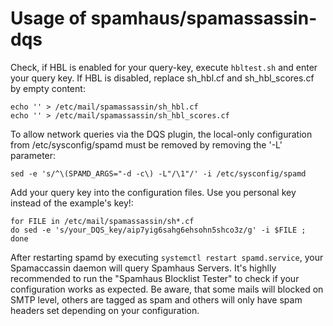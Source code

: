 Usage of spamhaus/spamassassin-dqs
==================================

Check, if HBL is enabled for your query-key, execute `hbltest.sh` and
enter your query key.
If HBL is disabled, replace sh_hbl.cf and sh_hbl_scores.cf by empty content:
```
echo '' > /etc/mail/spamassassin/sh_hbl.cf
echo '' > /etc/mail/spamassassin/sh_hbl_scores.cf
```

To allow network queries via the DQS plugin, the local-only configuration from 
/etc/sysconfig/spamd must be removed by removing the '-L' parameter:
```
sed -e 's/^\(SPAMD_ARGS="-d -c\) -L"/\1"/' -i /etc/sysconfig/spamd
```


Add your query key into the configuration files.
Use you personal key instead of the example's key!:
```
for FILE in /etc/mail/spamassassin/sh*.cf 
do sed -e 's/your_DQS_key/aip7yig6sahg6ehsohn5shco3z/g' -i $FILE ; done
```


After restarting spamd by executing `systemctl restart spamd.service`, your 
Spamaccassin daemon will query Spamhaus Servers.
It's highlly recommended to run the "Spamhaus Blocklist Tester" to check if
your configuration works as expected. Be aware, that some mails will blocked 
on SMTP level, others are tagged as spam and others will only have spam headers
set depending on your configuration.
